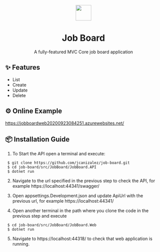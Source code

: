 <p align="center">
  <img width="50px" src="https://www.flaticon.com/svg/static/icons/svg/52/52782.svg">
</p>

<h1 align="center">Job Board</h1>
 
 <div align="center">

A fully-featured MVC Core job board application
</div>

## ✨ Features

- List 
- Create 
- Update 
- Delete

## ⚙️ Online Example
https://jobboardweb20200923084251.azurewebsites.net/

## 📦 Installation Guide

 1. To Start the API open a terminal and execute:
 ```
  $ git clone https://github.com/jcanizalez/job-board.git
  $ cd job-board/src/JobBoard/JobBoard.API
  $ dotnet run 
  ```
 2. Navigate to the url specified in the previous step  to check the API, for example https://localhost:44341/swagger/
  
 3. Open appsettings.Development.json and update ApiUrl with the previous url, for example https://localhost:44341/
  
 4. Open another terminal in the path where you clone the code in the previous step and execute 
 ```
  $ cd job-board/src/JobBoard/JobBoard.Web
  $ dotnet run 
  ```
  
 5. Navigate to https://localhost:44318/ to check that web application is running.
  
